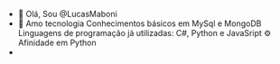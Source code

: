 - 👋 Olá, Sou @LucasMaboni
- 👀 Amo tecnologia
      Conhecimentos básicos em MySql e MongoDB
      Linguagens de programação já utilizadas: C#, Python e JavaSript
      ⚙ Afinidade em Python
- 
